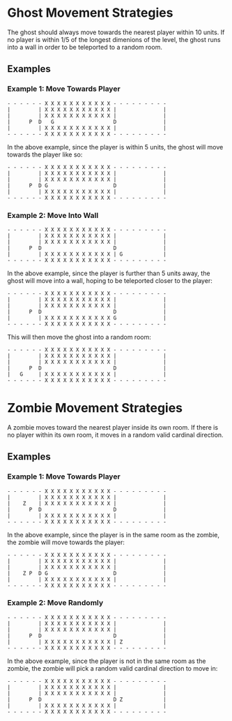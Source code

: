 # Ghost Movement Strategies

The ghost should always move towards the nearest player within 10 units. If no player is within 1/5 of the longest dimenions of the level,
 the ghost runs into a wall in order to be teleported to a random room.

## Examples

### Example 1: Move Towards Player
```
- - - - - - X X X X X X X X X X X - - - - - - - - - 
|         | X X X X X X X X X X X |               |
|         | X X X X X X X X X X X |               |
|      P  D   G                   D               |
|         | X X X X X X X X X X X |               |
- - - - - - X X X X X X X X X X X - - - - - - - - -
```

In the above example, since the player is within 5 units, the ghost will move towards the player like so:

```
- - - - - - X X X X X X X X X X X - - - - - - - - - 
|         | X X X X X X X X X X X |               |
|         | X X X X X X X X X X X |               |
|      P  D G                     D               |
|         | X X X X X X X X X X X |               |
- - - - - - X X X X X X X X X X X - - - - - - - - -
```

### Example 2: Move Into Wall
```
- - - - - - X X X X X X X X X X X - - - - - - - - - 
|         | X X X X X X X X X X X |               |
|         | X X X X X X X X X X X |               |
|      P  D                       D               |
|         | X X X X X X X X X X X | G             |
- - - - - - X X X X X X X X X X X - - - - - - - - -
```

In the above example, since the player is further than 5 units away, the ghost will move into a wall, hoping to be
teleported closer to the player:

```
- - - - - - X X X X X X X X X X X - - - - - - - - - 
|         | X X X X X X X X X X X |               |
|         | X X X X X X X X X X X |               |
|      P  D                       D               |
|         | X X X X X X X X X X X G               |
- - - - - - X X X X X X X X X X X - - - - - - - - -
```

This will then move the ghost into a random room:
```
- - - - - - X X X X X X X X X X X - - - - - - - - - 
|         | X X X X X X X X X X X |               |
|         | X X X X X X X X X X X |               |
|      P  D                       D               |
|   G     | X X X X X X X X X X X |               |
- - - - - - X X X X X X X X X X X - - - - - - - - -
```

# Zombie Movement Strategies

A zombie moves toward the nearest player inside its own room. If there is no player within its own room, it moves
in a random valid cardinal direction.

## Examples

### Example 1: Move Towards Player
```
- - - - - - X X X X X X X X X X X - - - - - - - - - 
|         | X X X X X X X X X X X |               |
|    Z    | X X X X X X X X X X X |               |
|      P  D                       D               |
|         | X X X X X X X X X X X |               |
- - - - - - X X X X X X X X X X X - - - - - - - - -
```

In the above example, since the player is in the same room as the zombie,
the zombie will move towards the player:

```
- - - - - - X X X X X X X X X X X - - - - - - - - - 
|         | X X X X X X X X X X X |               |
|         | X X X X X X X X X X X |               |
|    Z P  D G                     D               |
|         | X X X X X X X X X X X |               |
- - - - - - X X X X X X X X X X X - - - - - - - - -
```

### Example 2: Move Randomly
```
- - - - - - X X X X X X X X X X X - - - - - - - - - 
|         | X X X X X X X X X X X |               |
|         | X X X X X X X X X X X |               |
|      P  D                       D               |
|         | X X X X X X X X X X X | Z             |
- - - - - - X X X X X X X X X X X - - - - - - - - -
```

In the above example, since the player is not in the same room as the zombie,
the zombie will pick a random valid cardinal direction to move in:

```
- - - - - - X X X X X X X X X X X - - - - - - - - - 
|         | X X X X X X X X X X X |               |
|         | X X X X X X X X X X X |               |
|      P  D                       D Z             |
|         | X X X X X X X X X X X |               |
- - - - - - X X X X X X X X X X X - - - - - - - - -
```